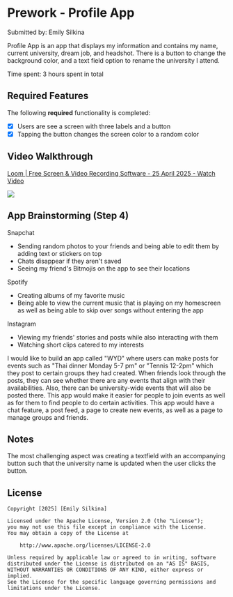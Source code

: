 # Prework - Profile App

Submitted by: Emily Silkina

Profile App is an app that displays my information and contains my name, current university, dream job, and headshot. There is a button to change the background color, 
and a text field option to rename the university I attend.

Time spent: 3 hours spent in total

## Required Features

The following **required** functionality is completed:

- [x] Users are see a screen with three labels and a button
- [x] Tapping the button changes the screen color to a random color
 
## Video Walkthrough

<div>
    <a href="https://www.loom.com/share/4e5dcdd462da47b38af84ace70ef24e9">
      <p>Loom | Free Screen & Video Recording Software - 25 April 2025 - Watch Video</p>
    </a>
    <a href="https://www.loom.com/share/4e5dcdd462da47b38af84ace70ef24e9">
      <img style="max-width:300px;" src="https://cdn.loom.com/sessions/thumbnails/4e5dcdd462da47b38af84ace70ef24e9-74e2adfcfb4062e5-full-play.gif">
    </a>
  </div>

## App Brainstorming (Step 4)

Snapchat
- Sending random photos to your friends and being able to edit them by adding text or stickers on top
- Chats disappear if they aren't saved
- Seeing my friend's Bitmojis on the app to see their locations

Spotify
- Creating albums of my favorite music
- Being able to view the current music that is playing on my homescreen as well as being able to skip over songs without entering the app

Instagram 
- Viewing my friends' stories and posts while also interacting with them
- Watching short clips catered to my interests

I would like to build an app called "WYD" where users can make posts for events such as "Thai dinner Monday 5-7 pm" or "Tennis 12-2pm" which they post to certain groups they had created. When friends look through the posts, they can see whether there are any events that align with their availabilities. Also, there can be university-wide events that will also be posted there. This app would make it easier for people to join events as well as for them to find people to do certain activities. This app would have a chat feature, a post feed, a page to create new events, as well as a page to manage groups and friends.

## Notes

The most challenging aspect was creating a textfield with an accompanying button such that the university name is updated when the user clicks the button.

## License

    Copyright [2025] [Emily Silkina]

    Licensed under the Apache License, Version 2.0 (the "License");
    you may not use this file except in compliance with the License.
    You may obtain a copy of the License at

        http://www.apache.org/licenses/LICENSE-2.0

    Unless required by applicable law or agreed to in writing, software
    distributed under the License is distributed on an "AS IS" BASIS,
    WITHOUT WARRANTIES OR CONDITIONS OF ANY KIND, either express or implied.
    See the License for the specific language governing permissions and
    limitations under the License.
